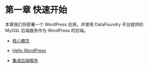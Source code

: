 # 第一章 快速开始

本章我们将部署一个 WordPress 应用，并使用 DataFoundry 平台提供的 MySQL 后端服务作为 WordPress 的后端。

* [核心概念](Basic_Concepts.md) 

* [Hello WordPress](Deploy.md)  

* [集成后端服务](Bind_Backing_Services.md)   